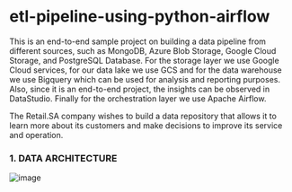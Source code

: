 # etl-pipeline-using-python-airflow

This is an end-to-end sample project on building a data pipeline from different sources, such as MongoDB, Azure Blob Storage, Google Cloud Storage, and PostgreSQL Database. For the storage layer we use Google Cloud services, for our data lake we use GCS and for the data warehouse we use Bigquery which can be used for analysis and reporting purposes. Also, since it is an end-to-end project, the insights can be observed in DataStudio.
Finally for the orchestration layer we use Apache Airflow.

The Retail.SA company wishes to build a data repository that allows it to learn more about its customers and make decisions to improve its service and operation.

### 1. DATA ARCHITECTURE

![image](https://user-images.githubusercontent.com/96121226/226145281-3f140771-9d4c-4c71-8894-ad5c8eac0630.png)
